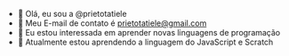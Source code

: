 - 👋 Olá, eu sou a @prietotatiele
- 👀 Meu E-mail de contato é prietotatiele@gmail.com
- 🌱 Eu estou interessada em aprender novas linguagens de programação
- 💞️ Atualmente estou aprendendo a linguagem do JavaScript e Scratch
